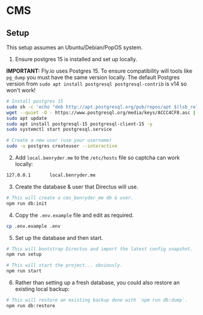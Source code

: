 # CMS

## Setup
This setup assumes an Ubuntu/Debian/PopOS system.

1. Ensure postgres 15 is installed and set up locally.

**IMPORTANT:** Fly.io uses Postgres 15. To ensure compatibility will tools like `pg_dump` you must have the
same version locally. The default Postgres version from `sudo apt install postgresql postgresql-contrib` is v14 so won't work!

```bash
# Install postgres 15
sudo sh -c 'echo "deb http://apt.postgresql.org/pub/repos/apt $(lsb_release -cs)-pgdg main" > /etc/apt/sources.list.d/pgdg.list'
wget --quiet -O - https://www.postgresql.org/media/keys/ACCC4CF8.asc | sudo tee /etc/apt/trusted.gpg.d/pgdg.asc &>/dev/null
sudo apt update
sudo apt install postgresql-15 postgresql-client-15 -y
sudo systemctl start postgresql.service

# Create a new user (use your username)
sudo -u postgres createuser --interactive
```


2. Add `local.benryder.me` to the `/etc/hosts` file so captcha can work locally:
```bash
127.0.0.1       local.benryder.me
```

3. Create the database & user that Directus will use.
```bash
# This will create a cms_benryder_me db & user.
npm run db:init
```

4. Copy the `.env.example` file and edit as required.
```bash
cp .env.example .env
```

5. Set up the database and then start.
```bash
# This will bootstrap Directus and import the latest config snapshot.
npm run setup

# This will start the project... obviously.
npm run start
```

6. Rather than setting up a fresh database, you could also restore an existing local backup:
```bash
# This will restore an existing backup done with `npm run db:dump`.
npm run db:restore
```
